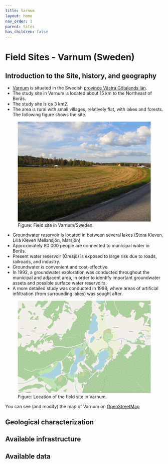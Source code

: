 ```yaml
---
title: Varnum
layout: home
nav_order: 1
parent: Sites
has_children: false
---
```


<script
  src="https://cdn.mathjax.org/mathjax/latest/MathJax.js?config=TeX-AMS-MML_HTMLorMML"
  type="text/javascript">
</script>

# Field Sites - **Varnum (Sweden)**

## Introduction to the Site, history, and geography
* [Varnum](https://sv.wikipedia.org/wiki/Varnums_distrikt) is situated in the Swedish [province Västra Götalands län](https://sv.wikipedia.org/wiki/V%C3%A4stra_G%C3%B6talands_l%C3%A4n).
* The study site in Varnum is located about 15 km to the Northeast of Borås.
* The study site is ca 3 km2.
* The area is rural with small villages, relatively flat, with lakes and forests. The following figure shows the site.

<figure>
  <img src="../assets/images/10S/Varnum01.png" alt="Field site in Varnum/Sweden"/>
  <figcaption>Figure: Field site in Varnum/Sweden.</figcaption>
</figure>


* Groundwater reservoir is located in between several lakes (Stora Kleven, Lilla Kleven Mellansjön, Marsjön)
* Approximately 80 000 people are connected to municipal water in Borås.
* Present water reservoir (Öresjö) is exposed to large risk due to roads, railroads, and industry.
* Groundwater is convenient and cost-effective.
* In 1992, a groundwater exploration was conducted throughout the municipal and adjacent area, in order to identify important groundwater assets and possible surface water reservoirs.
* A more detailed study was conducted in 1998, where areas of artificial infiltration (from surrounding lakes) was sought after.

<figure>
  <img src="../assets/images/10S/VarnumMap.png" alt="Location of the field site in Varnum"/>
  <figcaption>Figure: Location of the field site in Varnum.</figcaption>
</figure>

You can see (and modify) the map of Varnum on [OpenStreetMap](https://www.openstreetmap.org/relation/7722209#map=14/57.82414/13.14651)

## Geological characterization

## Available infrastructure

## Available data
